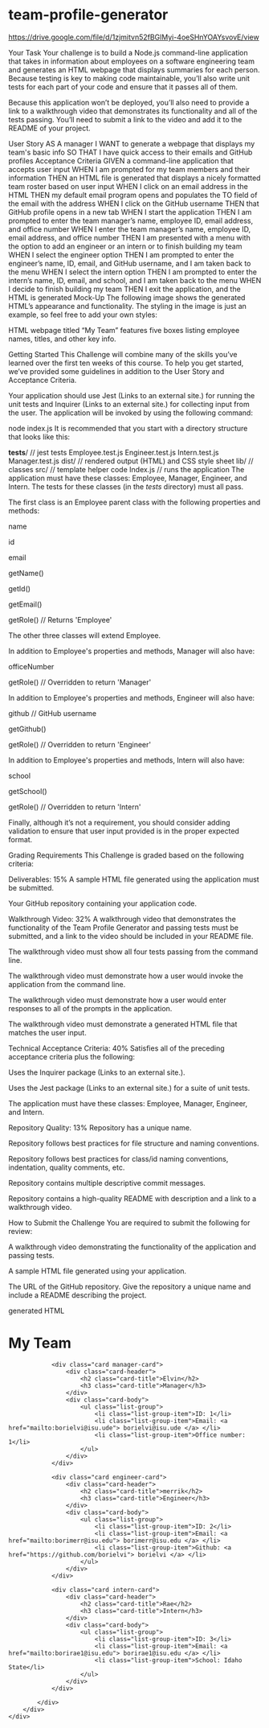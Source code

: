 # team-profile-generator


https://drive.google.com/file/d/1zjmitvn52fBGlMyi-4oeSHnYOAYsvovE/view

Your Task
Your challenge is to build a Node.js command-line application that takes in information about employees on a software engineering team and generates an HTML webpage that displays summaries for each person. Because testing is key to making code maintainable, you’ll also write unit tests for each part of your code and ensure that it passes all of them.

Because this application won’t be deployed, you’ll also need to provide a link to a walkthrough video that demonstrates its functionality and all of the tests passing. You’ll need to submit a link to the video and add it to the README of your project.

User Story
AS A manager
I WANT to generate a webpage that displays my team's basic info
SO THAT I have quick access to their emails and GitHub profiles
Acceptance Criteria
GIVEN a command-line application that accepts user input
WHEN I am prompted for my team members and their information
THEN an HTML file is generated that displays a nicely formatted team roster based on user input
WHEN I click on an email address in the HTML
THEN my default email program opens and populates the TO field of the email with the address
WHEN I click on the GitHub username
THEN that GitHub profile opens in a new tab
WHEN I start the application
THEN I am prompted to enter the team manager’s name, employee ID, email address, and office number
WHEN I enter the team manager’s name, employee ID, email address, and office number
THEN I am presented with a menu with the option to add an engineer or an intern or to finish building my team
WHEN I select the engineer option
THEN I am prompted to enter the engineer’s name, ID, email, and GitHub username, and I am taken back to the menu
WHEN I select the intern option
THEN I am prompted to enter the intern’s name, ID, email, and school, and I am taken back to the menu
WHEN I decide to finish building my team
THEN I exit the application, and the HTML is generated
Mock-Up
The following image shows the generated HTML’s appearance and functionality. The styling in the image is just an example, so feel free to add your own styles:

HTML webpage titled “My Team” features five boxes listing employee names, titles, and other key info.

Getting Started
This Challenge will combine many of the skills you’ve learned over the first ten weeks of this course. To help you get started, we’ve provided some guidelines in addition to the User Story and Acceptance Criteria.

Your application should use Jest (Links to an external site.) for running the unit tests and Inquirer (Links to an external site.) for collecting input from the user. The application will be invoked by using the following command:

node index.js
It is recommended that you start with a directory structure that looks like this:

__tests__/            // jest tests
  Employee.test.js
  Engineer.test.js
  Intern.test.js
  Manager.test.js
dist/                           // rendered output (HTML) and CSS style sheet
lib/                // classes
src/                // template helper code
Index.js            // runs the application
The application must have these classes: Employee, Manager, Engineer, and Intern. The tests for these classes (in the _tests_ directory) must all pass.

The first class is an Employee parent class with the following properties and methods:

name

id

email

getName()

getId()

getEmail()

getRole() // Returns 'Employee'

The other three classes will extend Employee.

In addition to Employee's properties and methods, Manager will also have:

officeNumber

getRole() // Overridden to return 'Manager'

In addition to Employee's properties and methods, Engineer will also have:

github // GitHub username

getGithub()

getRole() // Overridden to return 'Engineer'

In addition to Employee's properties and methods, Intern will also have:

school

getSchool()

getRole() // Overridden to return 'Intern'

Finally, although it’s not a requirement, you should consider adding validation to ensure that user input provided is in the proper expected format.

Grading Requirements
This Challenge is graded based on the following criteria:

Deliverables: 15%
A sample HTML file generated using the application must be submitted.

Your GitHub repository containing your application code.

Walkthrough Video: 32%
A walkthrough video that demonstrates the functionality of the Team Profile Generator and passing tests must be submitted, and a link to the video should be included in your README file.

The walkthrough video must show all four tests passing from the command line.

The walkthrough video must demonstrate how a user would invoke the application from the command line.

The walkthrough video must demonstrate how a user would enter responses to all of the prompts in the application.

The walkthrough video must demonstrate a generated HTML file that matches the user input.

Technical Acceptance Criteria: 40%
Satisfies all of the preceding acceptance criteria plus the following:

Uses the Inquirer package (Links to an external site.).

Uses the Jest package (Links to an external site.) for a suite of unit tests.

The application must have these classes: Employee, Manager, Engineer, and Intern.

Repository Quality: 13%
Repository has a unique name.

Repository follows best practices for file structure and naming conventions.

Repository follows best practices for class/id naming conventions, indentation, quality comments, etc.

Repository contains multiple descriptive commit messages.

Repository contains a high-quality README with description and a link to a walkthrough video.

How to Submit the Challenge
You are required to submit the following for review:

A walkthrough video demonstrating the functionality of the application and passing tests.

A sample HTML file generated using your application.

The URL of the GitHub repository. Give the repository a unique name and include a README describing the project.

generated HTML
<!Doctype html>
<html lang="en">

<head>
    <meta charset="UTF-8" />
    <meta name="viewport" content="width=device-width, initial-scale=1.0" />
    <meta http-equiv="X-UA-Compatible" content="ie=edge" />
    <title>My Team</title>
    <link rel="stylesheet" href="../dist/style.css">
<head>

<body>
    <div class="container-fluid">
        <div class="row">
            <div class="col-12 jumbotron mb-3 team-heading">
                <h1 class="text-center">My Team</h1>
            </div>
        </div>
    </div>
    <div class="container">
        <div class="row">
            <div class="team-area col-12 md-3 d-flex justify-content-center">
                
                <div class="card manager-card">
                    <div class="card-header">
                        <h2 class="card-title">Elvin</h2>
                        <h3 class="card-title">Manager</h3>
                    </div>
                    <div class="card-body">
                        <ul class="list-group">
                            <li class="list-group-item">ID: 1</li>
                            <li class="list-group-item">Email: <a href="mailto:borielvi@isu.ude"> borielvi@isu.ude </a> </li>
                            <li class="list-group-item">Office number: 1</li>
                        </ul>
                    </div>
                </div>
        
                <div class="card engineer-card">
                    <div class="card-header">
                        <h2 class="card-title">merrik</h2>
                        <h3 class="card-title">Engineer</h3>
                    </div>
                    <div class="card-body">
                        <ul class="list-group">
                            <li class="list-group-item">ID: 2</li>
                            <li class="list-group-item">Email: <a href="mailto:borimerr@isu.edu"> borimerr@isu.edu </a> </li>
                            <li class="list-group-item">Github: <a href="https://github.com/borielvi"> borielvi </a> </li>
                        </ul>
                    </div>
                </div>
        
                <div class="card intern-card">
                    <div class="card-header">
                        <h2 class="card-title">Rae</h2>
                        <h3 class="card-title">Intern</h3>
                    </div>
                    <div class="card-body">
                        <ul class="list-group">
                            <li class="list-group-item">ID: 3</li>
                            <li class="list-group-item">Email: <a href="mailto:borirae1@isu.edu"> borirae1@isu.edu </a> </li>
                            <li class="list-group-item">School: Idaho State</li>
                        </ul>
                    </div>
                </div>
        
            </div>
        </div>
    </div>
</body>
</html>

